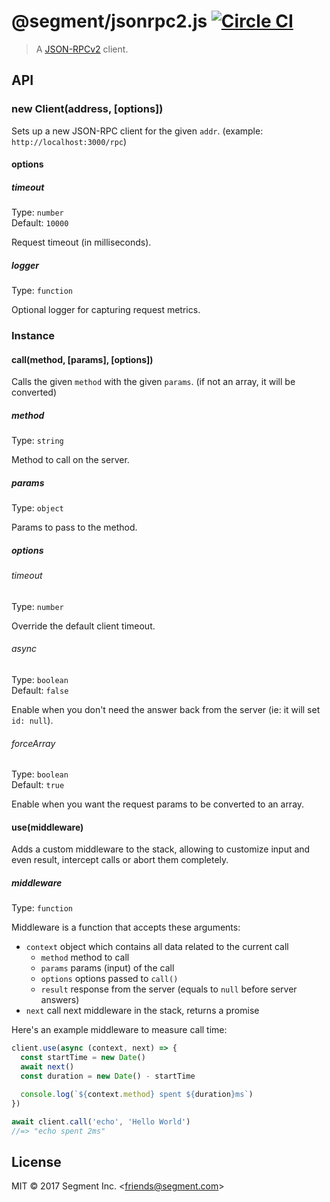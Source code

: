 # @segment/jsonrpc2.js [![Circle CI](https://circleci.com/gh/segmentio/jsonrpc2.js.svg?style=svg&circle-token=2f500aa32b45326a85290a0b005412a1b283f813)](https://circleci.com/gh/segmentio/jsonrpc2.js)

> A [JSON-RPCv2](http://www.jsonrpc.org/specification) client.


## API

### new Client(address, [options])

Sets up a new JSON-RPC client for the given `addr`. (example: `http://localhost:3000/rpc`)

#### options

##### timeout

Type: `number`<br>
Default: `10000`

Request timeout (in milliseconds).

##### logger

Type: `function`

Optional logger for capturing request metrics.

### Instance

#### call(method, [params], [options])

Calls the given `method` with the given `params`. (if not an array, it will be converted)

##### method

Type: `string`

Method to call on the server.

##### params

Type: `object`

Params to pass to the method.

##### options

###### timeout

Type: `number`

Override the default client timeout.

###### async

Type: `boolean`<br>
Default: `false`

Enable when you don't need the answer back from the server (ie: it will set `id: null`).

###### forceArray

Type: `boolean`<br>
Default: `true`

Enable when you want the request params to be converted to an array.

#### use(middleware)

Adds a custom middleware to the stack, allowing to customize input and even result, intercept calls or abort them completely.

##### middleware

Type: `function`

Middleware is a function that accepts these arguments:

- `context` object which contains all data related to the current call
  - `method` method to call
  - `params` params (input) of the call
  - `options` options passed to `call()`
  - `result` response from the server (equals to `null` before server answers)
- `next` call next middleware in the stack, returns a promise

Here's an example middleware to measure call time:

```js
client.use(async (context, next) => {
  const startTime = new Date()
  await next()
  const duration = new Date() - startTime

  console.log(`${context.method} spent ${duration}ms`)
})

await client.call('echo', 'Hello World')
//=> "echo spent 2ms"
```


## License

MIT &copy; 2017 Segment Inc. \<friends@segment.com\>

